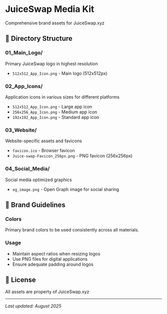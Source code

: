 # JuiceSwap Media Kit

Comprehensive brand assets for JuiceSwap.xyz

## 📁 Directory Structure

### 01_Main_Logo/
Primary JuiceSwap logo in highest resolution
- `512x512_App_Icon.png` - Main logo (512x512px)

### 02_App_Icons/
Application icons in various sizes for different platforms
- `512x512_App_Icon.png` - Large app icon
- `256x256_App_Icon.png` - Medium app icon  
- `192x192_App_Icon.png` - Standard app icon

### 03_Website/
Website-specific assets and favicons
- `favicon.ico` - Browser favicon
- `Juice-swap-Favicon_256px.png` - PNG favicon (256x256px)

### 04_Social_Media/
Social media optimized graphics
- `og_image.png` - Open Graph image for social sharing

## 🎨 Brand Guidelines

### Colors
Primary brand colors to be used consistently across all materials.

### Usage
- Maintain aspect ratios when resizing logos
- Use PNG files for digital applications
- Ensure adequate padding around logos

## 📄 License
All assets are property of JuiceSwap.xyz

---
*Last updated: August 2025*
